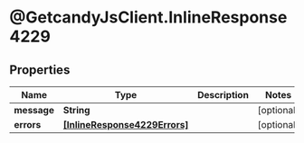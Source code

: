 # @GetcandyJsClient.InlineResponse4229

## Properties

Name | Type | Description | Notes
------------ | ------------- | ------------- | -------------
**message** | **String** |  | [optional] 
**errors** | [**[InlineResponse4229Errors]**](InlineResponse4229Errors.md) |  | [optional] 


